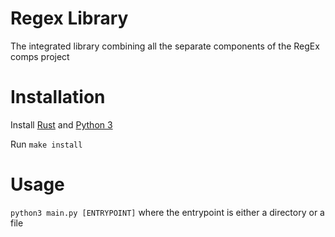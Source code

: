 # Regex Library

The integrated library combining all the separate components of the RegEx comps project

# Installation
Install [Rust](https://rustup.rs/) and [Python 3](https://www.python.org/downloads/)

Run `make install`

# Usage
`python3 main.py [ENTRYPOINT]` where the entrypoint is either a directory or a file